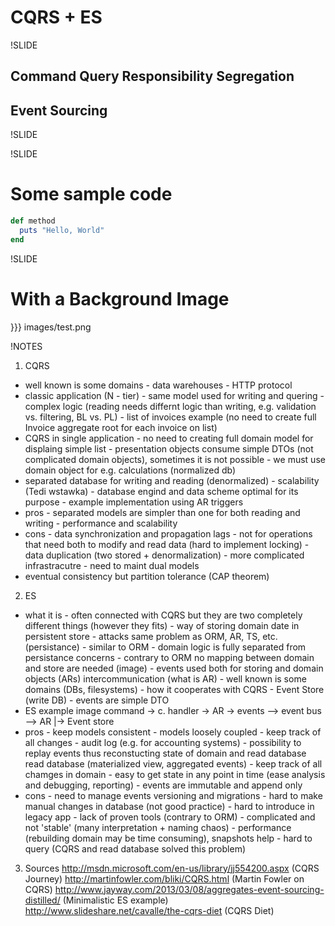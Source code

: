 # CQRS + ES

!SLIDE

## Command Query Responsibility Segregation
## Event Sourcing

!SLIDE


!SLIDE

# Some sample code

``` ruby
def method
  puts "Hello, World"
end
```

!SLIDE

# With a Background Image

}}} images/test.png

!NOTES

1) CQRS
- well known is some domains
        - data warehouses
        - HTTP protocol
- classic application (N - tier)
        - same model used for writing and quering
        - complex logic (reading needs differnt logic than writing, e.g. validation vs. filtering, BL vs. PL)
        - list of invoices example (no need to create full Invoice aggregate root for each invoice on list)
- CQRS in single application
        - no need to creating full domain model for displaing simple list
        - presentation objects consume simple DTOs (not complicated domain objects), sometimes it is not possible - we must use domain object for e.g. calculations (normalized db)
- separated database for writing and reading (denormalized)
        - scalability (Tedi wstawka)
        - database engind and data scheme optimal for its purpose
        - example implementation using AR triggers
- pros
        - separated models are simpler than one for both reading and writing
        - performance and scalability
- cons
        - data synchronization and propagation lags
        - not for operations that need both to modify and read data (hard to implement locking)
        - data duplication (two stored + denormalization)
        - more complicated infrastracutre
        - need to maint dual models
- eventual consistency but partition tolerance (CAP theorem)

2) ES
- what it is
        - often connected with CQRS but they are two completely different things (however they fits)
        - way of storing domain date in persistent store
        - attacks same problem as ORM, AR, TS, etc. (persistance)
        - similar to ORM - domain logic is fully separated from persistance concerns
        - contrary to ORM no mapping between domain and store are needed (image)
        - events used both for storing and domain objects (ARs) intercommunication (what is AR)
        - well known is some domains (DBs, filesystems)
        - how it cooperates with CQRS
        - Event Store (write DB)
        - events are simple DTO
- ES example image
        command -> c. handler -> AR -> events --> event bus --> AR
                                                            |-> Event store
- pros
        - keep models consistent
        - models loosely coupled
        - keep track of all changes
        - audit log (e.g. for accounting systems)
        - possibility to replay events thus reconstucting state of domain and read database read database (materialized view, aggregated events)
        - keep track of all chamges in domain
        - easy to get state in any point in time (ease analysis and debugging, reporting)
        - events are immutable and append only
- cons
        - need to manage events versioning and migrations
        - hard to make manual changes in database (not good practice)
        - hard to introduce in legacy app
        - lack of proven tools (contrary to ORM)
        - complicated and not 'stable' (many interpretation + naming chaos)
        - performance (rebuilding domain may be time consuming), snapshots help
        - hard to query (CQRS and read database solved this problem)

3) Sources
http://msdn.microsoft.com/en-us/library/jj554200.aspx (CQRS Journey)
http://martinfowler.com/bliki/CQRS.html (Martin Fowler on CQRS)
http://www.jayway.com/2013/03/08/aggregates-event-sourcing-distilled/ (Minimalistic ES example)
http://www.slideshare.net/cavalle/the-cqrs-diet (CQRS Diet)
